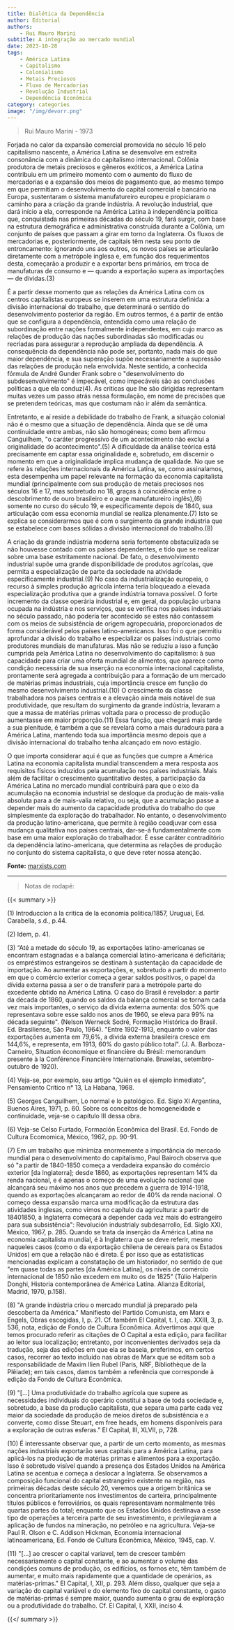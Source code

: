 ```yaml
---
title: Dialética da Dependência
author: Editorial
authors:
    - Rui Mauro Marini
subtitle: A integração ao mercado mundial
date: 2023-10-28
tags:
    - América Latina
    - Capitalismo
    - Colonialismo
    - Metais Preciosos
    - Fluxo de Mercadorias
    - Revolução Industrial
    - Dependência Econômica
category: categories
image: "/img/devorr.png"
---
```


> Rui Mauro Marini - 1973

Forjada no calor da expansão comercial promovida no século 16 pelo capitalismo nascente, a América Latina se desenvolve em estreita consonância com a dinâmica do capitalismo internacional. Colônia produtora de metais preciosos e gêneros exóticos, a América Latina contribuiu em um primeiro momento com o aumento do fluxo de mercadorias e a expansão dos meios de pagamento que, ao mesmo tempo em que permitiam o desenvolvimento do capital comercial e bancário na Europa, sustentaram o sistema manufatureiro europeu e propiciaram o caminho para a criação da grande indústria. A revolução industrial, que dará início a ela, corresponde na América Latina à independência política que, conquistada nas primeiras décadas do século 19, fará surgir, com base na estrutura demográfica e administrativa construída durante a Colônia, um conjunto de países que passam a girar em torno da Inglaterra. Os fluxos de mercadorias e, posteriormente, de capitais têm nesta seu ponto de entroncamento: ignorando uns aos outros, os novos países se articularão diretamente com a metrópole inglesa e, em função dos requerimentos desta, começarão a produzir e a exportar bens primários, em troca de manufaturas de consumo e — quando a exportação supera as importações — de dívidas.(3)

É a partir desse momento que as relações da América Latina com os centros capitalistas europeus se inserem em uma estrutura definida: a divisão internacional do trabalho, que determinará o sentido do desenvolvimento posterior da região. Em outros termos, é a partir de então que se configura a dependência, entendida como uma relação de subordinação entre nações formalmente independentes, em cujo marco as relações de produção das nações subordinadas são modificadas ou recriadas para assegurar a reprodução ampliada da dependência. A consequência da dependência não pode ser, portanto, nada mais do que maior dependência, e sua superação supõe necessariamente a supressão das relações de produção nela envolvida. Neste sentido, a conhecida fórmula de André Gunder Frank sobre o "desenvolvimento do subdesenvolvimento" é impecável, como impecáveis são as conclusões políticas a que ela conduz(4). As criticas que lhe são dirigidas representam muitas vezes um passo atrás nessa formulação, em nome de precisões que se pretendem teóricas, mas que costumam não ir além da semântica.

Entretanto, e aí reside a debilidade do trabalho de Frank, a situação colonial não é o mesmo que a situação de dependência. Ainda que se dê uma continuidade entre ambas, não são homogéneas; como bem afirmou Canguilhem, "o caráter progressivo de um acontecimento não exclui a originalidade do acontecimento".(5) A dificuldade da análise teórica está precisamente em captar essa originalidade e, sobretudo, em discernir o momento em que a originalidade implica mudança de qualidade. No que se refere às relações internacionais da América Latina, se, como assinalamos, esta desempenha um papel relevante na formação da economia capitalista mundial (principalmente com sua produção de metais preciosos nos séculos 16 e 17, mas sobretudo no 18, graças à coincidência entre o descobrimento de ouro brasileiro e o auge manufatureiro inglês),(6) somente no curso do século 19, e especificamente depois de 1840, sua articulação com essa economia mundial se realiza plenamente.(7) Isto se explica se considerarmos que é com o surgimento da grande indústria que se estabelece com bases sólidas a divisão internacional do trabalho.(8)

A criação da grande indústria moderna seria fortemente obstaculizada se não houvesse contado com os países dependentes, e tido que se realizar sobre uma base estritamente nacional. De fato, o desenvolvimento industrial supõe uma grande disponibilidade de produtos agrícolas, que permita a especialização de parte da sociedade na atividade especificamente industrial.(9) No caso da industrialização europeia, o recurso à simples produção agrícola interna teria bloqueado a elevada especialização produtiva que a grande indústria tornava possível. O forte incremento da classe operária industrial e, em geral, da população urbana ocupada na indústria e nos serviços, que se verifica nos países industriais no século passado, não poderia ter acontecido se estes não contassem com os meios de subsistência de origem agropecuária, proporcionados de forma considerável pelos países latino-americanos. Isso foi o que permitiu aprofundar a divisão do trabalho e especializar os países industriais como produtores mundiais de manufaturas. Mas não se reduziu a isso a função cumprida pela América Latina no desenvolvimento do capitalismo: à sua capacidade para criar uma oferta mundial de alimentos, que aparece como condição necessária de sua inserção na economia internacional capitalista, prontamente será agregada a contribuição para a formação de um mercado de matérias primas industriais, cuja importância cresce em função do mesmo desenvolvimento industrial.(10) O crescimento da classe trabalhadora nos países centrais e a elevação ainda mais notável de sua produtividade, que resultam do surgimento da grande indústria, levaram a que a massa de matérias primas voltada para o processo de produção aumentasse em maior proporção.(11) Essa função, que chegará mais tarde a sua plenitude, é também a que se revelará como a mais duradoura para a América Latina, mantendo toda sua importância mesmo depois que a divisão internacional do trabalho tenha alcançado em novo estágio.

O que importa considerar aqui é que as funções que cumpre a América Latina na economia capitalista mundial transcendem a mera resposta aos requisitos físicos induzidos pela acumulação nos países industriais. Mais além de facilitar o crescimento quantitativo destes, a participação da América Latina no mercado mundial contribuirá para que o eixo da acumulação na economia industrial se desloque da produção de mais-valia absoluta para a de mais-valia relativa, ou seja, que a acumulação passe a depender mais do aumento da capacidade produtiva do trabalho do que simplesmente da exploração do trabalhador. No entanto, o desenvolvimento da produção latino-americana, que permite à região coadjuvar com essa mudança qualitativa nos países centrais, dar-se-á fundamentalmente com base em uma maior exploração do trabalhador. É esse caráter contraditório da dependência latino-americana, que determina as relações de produção no conjunto do sistema capitalista, o que deve reter nossa atenção.

**Fonte:** [marxists.com](https://www.marxists.org/portugues/marini/1973/mes/dialetica.htm)

---


> Notas de rodapé:

{{< summary >}}

(1) Introduccion a la critica de la economia politica/1857, Uruguai, Ed. Carabella, s.d., p.44.

(2) Idem, p. 41.

(3) “Até a metade do século 19, as exportações latino-americanas se encontram estagnadas e a balança comercial latino-americana é deficitária; os empréstimos estrangeiros se destinam à sustentação da capacidade de importação. Ao aumentar as exportações, e, sobretudo a partir do momento em que o comércio exterior começa a gerar saldos positivos, o papel da dívida externa passa a ser o de transferir para a metrópole parte do excedente obtido na América Latina. O caso do Brasil é revelador: a partir da década de 1860, quando os saldos da balança comercial se tornam cada vez mais importantes, o serviço da dívida externa aumenta: dos 50% que representava sobre esse saldo nos anos de 1960, se eleva para 99% na década seguinte". (Nelson Werneck Sodré, Formação Histórica do Brasil. Ed. Brasiliense, São Paulo, 1964). "Entre 1902-1913, enquanto o valor das exportações aumenta em 79,6%, a dívida externa brasileira cresce em 144,6%, e representa, em 1913, 60% do gasto público total". (J. A. Barboza-Carneiro, Situation économique et financière du Brésil: memorandum presente à la Conférence Financière Internationale. Bruxelas, setembro-outubro de 1920). 

(4) Veja-se, por exemplo, seu artigo "Quién es el ejemplo inmediato", Pensamiento Crítico n° 13, La Habana, 1968. 

(5) Georges Canguilhem, Lo normal e lo patológico. Ed. Siglo XI Argentina, Buenos Aires, 1971, p. 60. Sobre os conceitos de homogeneidade e continuidade, veja-se o capítulo III dessa obra. 

(6) Veja-se Celso Furtado, Formación Econômica del Brasil. Ed. Fondo de Cultura Ecomomica, México, 1962, pp. 90-91. 

(7) Em um trabalho que minimiza enormemente a importância do mercado mundial para o desenvolvimento do capitalismo, Paul Bairoch observa que só "a partir de 1840-1850 começa a verdadeira expansão do comércio exterior [da Inglaterra]; desde 1860, as exportações representam 14% da renda nacional, e é apenas o começo de uma evolução nacional que alcançará seu máximo nos anos que precedem a guerra de 1914-1918, quando as exportações alcançaram ao redor de 40% da renda nacional. O começo dessa expansão marca uma modificação da estrutura das atividades inglesas, como vimos no capítulo da agricultura: a partir de 18401850, a Inglaterra começará a depender cada vez mais do estrangeiro para sua subsistência": Revolución industrialy subdesarrollo, Ed. Siglo XXI, México, 1967, p. 285. Quando se trata da inserção da América Latina na economia capitalista mundial, é à Inglaterra que se deve referir, mesmo naqueles casos (como o da exportação chilena de cereais para os Estados Unidos) em que a relação não é direta. É por isso que as estatísticas mencionadas explicam a constatação de um historiador, no sentido de que "em quase todas as partes [da América Latina], os níveis de comércio internacional de 1850 não excedem em muito os de 1825" (Túlio Halperin Donghi, Historia contemporânea de América Latina. Alianza Editorial, Madrid, 1970, p.158). 

(8) "A grande indústria criou o mercado mundial já preparado pela descoberta da América." Manifiesto del Partido Comunista, em Marx e Engels, Obras escogidas, I, p. 21. Cf. também El Capital, t. I, cap. XXIII, 3, p. 536, nota, edição de Fondo de Cultura Econômica. Advertimos aqui que temos procurado referir as citações de O Capital a esta edição, para facilitar ao leitor sua localização; entretanto, por inconvenientes derivados seja da tradução, seja das edições em que ela se baseia, preferimos, em certos casos, recorrer ao texto incluído nas obras de Marx que se editam sob a responsabilidade de Maxim Ilien Rubel (Paris, NRF, Bibliothèque de la Plêiade); em tais casos, damos também a referência que corresponde à edição da Fondo de Cultura Econômica. 

(9) "[...] Uma produtividade do trabalho agrícola que supere as necessidades individuais do operário constitui a base de toda sociedade e, sobretudo, a base da produção capitalista, que separa uma parte cada vez maior da sociedade da produção de meios diretos de subsistência e a converte, como disse Steuart, em free heads, em homens disponíveis para a exploração de outras esferas." El Capital, III, XLVII, p, 728. 

(10) É interessante observar que, a partir de um certo momento, as mesmas nações industriais exportarão seus capitais para a América Latina, para aplicá-los na produção de matérias primas e alimentos para a exportação. Isso é sobretudo visível quando a presença dos Estados Unidos na América Latina se acentua e começa a deslocar a Inglaterra. Se observamos a composição funcional do capital estrangeiro existente na região, nas primeiras décadas deste século 20, veremos que a origem britânica se concentra prioritariamente nos investimentos de carteira, principalmente títulos públicos e ferroviários, os quais representavam normalmente três quartas partes do total; enquanto que os Estados Unidos destinava a esse tipo de operações a terceira parte de seu investimento, e privilegiavam a aplicação de fundos na mineração, no petróleo e na agricultura. Veja-se Paul R. Olson e C. Addison Hickman, Economia internacional latinoamericana, Ed. Fondo de Cultura Econômica, México, 1945, cap. V. 

(11) "[...] ao crescer o capital variavel, tem de crescer também necessariamente o capital constante, e ao aumentar o volume das condições comuns de produção, os edifícios, os fornos etc, têm também de aumentar, e muito mais rapidamente que a quantidade de operários, as matérias-primas." El Capital, I, XII, p. 293. Além disso, qualquer que seja a variação do capital variável e do elemento fixo do capital constante, o gasto de matérias-primas é sempre maior, quando aumenta o grau de exploração ou a produtividade do trabalho. Cf. El Capital, I, XXII, inciso 4. 

{{</ summary >}}
